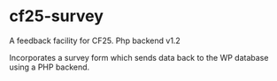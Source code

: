 # cf25-survey
A feedback facility for CF25.
Php backend v1.2

Incorporates a survey form which sends data back to the WP database using a PHP backend.
